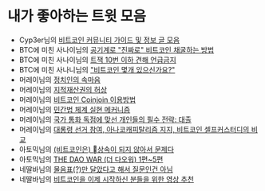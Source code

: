 # 내가 좋아하는 트윗 모음

- Cyp3er님의 [비트코인 커뮤니티 가이드 및 정보 글 모음](https://x.com/cyp3er/status/1886656144229421553)
- BTC에 미친 사나이님의 [공기계로 "진짜로" 비트코인 채굴하는 방법](https://x.com/nestedSegwit/status/1705967432777838712)
- BTC에 미친 사나이님의 [트잭 10번 이하 견해 언급금지](https://x.com/nestedSegwit/status/1757713218821337441)
- BTC에 미친 사나니님의 ["비트코인 몇개 있으신가요?"](https://x.com/nestedSegwit/status/1831641600088514806)
- 머레이님의 [정치인의 속마음](https://x.com/murray_n_r/status/1936216255268372719)
- 머레이님의 [지적재산권의 허상](https://x.com/murray_n_r/status/1936027377899126921)
- 머레이님의 [비트코인 Coinjoin 이용방법](https://x.com/murray_n_r/status/1933136522242671020)
- 머레이님의 [민간법 체계 실현 메커니즘](https://x.com/murray_n_r/status/1919667190175060365)
- 머레이님의 [국가 통화 독점에 맞선 개인들의 필수 전략: 대출](https://x.com/murray_n_r/status/1927276654105182560)
- 머레이님의 [대롱령 선거 참여, 아나코캐피탈리즘 지지, 비트코인 셀프커스터디의 비교](https://x.com/murray_n_r/status/1922115160023695386)
- 아토믹님의 [(비트코인은) 상속이 되지 않아서 문제다](https://x.com/atomicBTC/status/1891429925430710687)
- 아토믹님의 [THE DAO WAR (더 다오워) 1편~5편](https://x.com/atomicBTC/status/1601742127297617923)
- 네딸바님의 [물음표(?)만 달았다고 해서 질문인건 아님](https://x.com/nldd21/status/1899621629061398581)
- 네딸바님의 [비트코인을 이제 시작하신 분들을 위한 영상 추천](https://x.com/nldd21/status/1860709287481467109)
